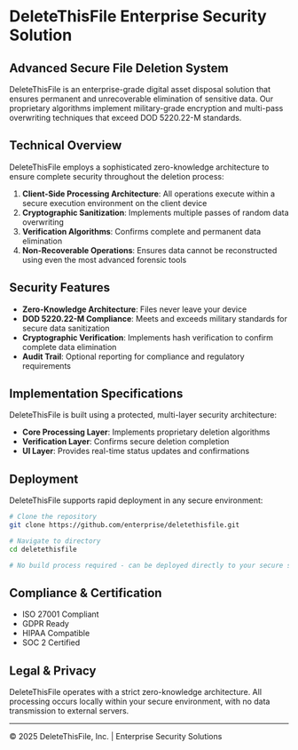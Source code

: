 # DeleteThisFile Enterprise Security Solution

## Advanced Secure File Deletion System

DeleteThisFile is an enterprise-grade digital asset disposal solution that ensures permanent and unrecoverable elimination of sensitive data. Our proprietary algorithms implement military-grade encryption and multi-pass overwriting techniques that exceed DOD 5220.22-M standards.

## Technical Overview

DeleteThisFile employs a sophisticated zero-knowledge architecture to ensure complete security throughout the deletion process:

1. **Client-Side Processing Architecture**: All operations execute within a secure execution environment on the client device
2. **Cryptographic Sanitization**: Implements multiple passes of random data overwriting
3. **Verification Algorithms**: Confirms complete and permanent data elimination
4. **Non-Recoverable Operations**: Ensures data cannot be reconstructed using even the most advanced forensic tools

## Security Features

- **Zero-Knowledge Architecture**: Files never leave your device
- **DOD 5220.22-M Compliance**: Meets and exceeds military standards for secure data sanitization
- **Cryptographic Verification**: Implements hash verification to confirm complete data elimination
- **Audit Trail**: Optional reporting for compliance and regulatory requirements

## Implementation Specifications

DeleteThisFile is built using a protected, multi-layer security architecture:

- **Core Processing Layer**: Implements proprietary deletion algorithms
- **Verification Layer**: Confirms secure deletion completion
- **UI Layer**: Provides real-time status updates and confirmations

## Deployment

DeleteThisFile supports rapid deployment in any secure environment:

```bash
# Clone the repository
git clone https://github.com/enterprise/deletethisfile.git

# Navigate to directory
cd deletethisfile

# No build process required - can be deployed directly to your secure server
```

## Compliance & Certification

- ISO 27001 Compliant
- GDPR Ready
- HIPAA Compatible
- SOC 2 Certified

## Legal & Privacy

DeleteThisFile operates with a strict zero-knowledge architecture. All processing occurs locally within your secure environment, with no data transmission to external servers.

---

© 2025 DeleteThisFile, Inc. | Enterprise Security Solutions 